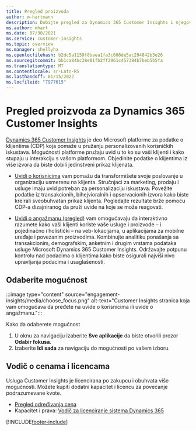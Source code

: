 ```yaml
---
title: Pregled proizvoda
author: m-hartmann
description: Dobijte pregled za Dynamics 365 Customer Insights i njegove mogućnosti.
ms.author: mhart
ms.date: 07/30/2021
ms.service: customer-insights
ms.topic: overview
ms.manager: shellyha
ms.openlocfilehash: b2dc5a1159f8baea1fa3c686de5ac294842b3e26
ms.sourcegitcommit: bb1ca84bc38e81fb2ff2961c457384b7beb5b5fa
ms.translationtype: MT
ms.contentlocale: sr-Latn-RS
ms.lasthandoff: 01/15/2022
ms.locfileid: "7977615"
---
```

# <a name="product-overview-for-dynamics-365-customer-insights"></a>Pregled proizvoda za Dynamics 365 Customer Insights

[Dynamics 365 Customer Insights](https://dynamics.microsoft.com/ai/customer-insights/) je deo Microsoft platforme za podatke o klijentima (CDP) koja pomaže u pružanju personalizovanih korisničkih iskustava. Mogućnosti platforme pružaju uvid u to ko su vaši klijenti i kako stupaju u interakciju s vašom platformom. Objedinite podatke o klijentima iz više izvora da biste dobili jedinstveni prikaz klijenata.


- [Uvidi o korisnicima](audience-insights/overview.md) vam pomažu da transformišete svoje poslovanje u organizaciju usmerenu na klijenta. Stručnjaci za marketing, prodaju i usluge imaju uvid potreban za personalizaciju iskustava. Povežite podatke iz transakcionih, bihejvioralnih i opservacionih izvora kako biste kreirali sveobuhvatan prikaz klijenta. Pogledajte rezultate brže pomoću CDP-a dizajniranog da pruži uvide na koje se može reagovati. 

- [Uvidi o angažmanu (pregled)](engagement-insights/index.yml) vam omogućavaju da interaktivno razumete kako vaši klijenti koriste vaše usluge i proizvode – i pojedinačno i holistički – na veb-lokacijama, u aplikacijama za mobilne uređaje i povezanim proizvodima. Kombinujte analitiku ponašanja sa transakcionim, demografskim, anketnim i drugim vrstama podataka usluge Microsoft Dynamics 365 Customer Insights. Održavajte potpunu kontrolu nad podacima o klijentima kako biste osigurali najviši nivo upravljanja podacima i usaglašenosti.
 
## <a name="choose-a-capability"></a>Odaberite mogućnost

:::image type="content" source="engagement-insights/media/choose_focus.png" alt-text="Customer Insights stranica koja vam omogućava da pređete na uvide o korisnicima ili uvide o angažmanu.":::

Kako da odaberete mogućnost

1. U oknu za navigaciju izaberite **Sve aplikacije** da biste otvorili prozor **Odabir fokusa**.
1. Izaberite **Idi sada** za navigaciju do mogućnosti po vašem izboru.

## <a name="pricing-and-licensing"></a>Vodič o cenama i licencama

Usluga Customer Insights je licencirana po zakupcu i obuhvata više mogućnosti. Možete kupiti dodatni kapacitet i licencu za povećanje podrazumevane kvote. 
- [Pregled određivanja cena](https://dynamics.microsoft.com/ai/customer-insights/pricing/)
- Kapacitet i prava: [Vodič za licenciranje sistema Dynamics 365](https://go.microsoft.com/fwlink/?LinkId=866544)

[!INCLUDE[footer-include](includes/footer-banner.md)]